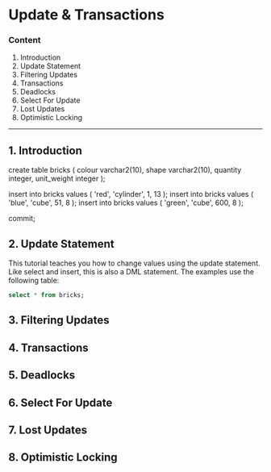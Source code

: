 # Update & Transactions

### Content

1. Introduction
2. Update Statement
3. Filtering Updates
4. Transactions
5. Deadlocks
6. Select For Update
7. Lost Updates
8. Optimistic Locking

-----------------------------------------------------------------------------------------------------------------------

## 1. Introduction
create table bricks (
    colour      varchar2(10),
    shape       varchar2(10),
    quantity    integer,
    unit_weight integer
);

insert into bricks values ( 'red', 'cylinder', 1, 13 );
insert into bricks values ( 'blue', 'cube', 51, 8 );
insert into bricks values ( 'green', 'cube', 600, 8 );

commit;

## 2. Update Statement
This tutorial teaches you how to change values using the update statement. Like select and insert, this is also a DML statement. The examples use the following table:
```sql
select * from bricks;
```

## 3. Filtering Updates

## 4. Transactions
## 5. Deadlocks
## 6. Select For Update
## 7. Lost Updates
## 8. Optimistic Locking

```sql
```
